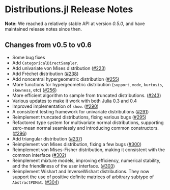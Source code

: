 Distributions.jl Release Notes
================================

**Note:** We reached a relatively stable API at version *0.5.0*, and have maintained release notes since then.

Changes from v0.5 to v0.6
---------------------------

* Some bug fixes
* Add `CategoricalDirectSampler`.
* Add univariate von Mises distribution ([#223])
* Add Fréchet distribution ([#238])
* Add noncentral hypergeometric distribution ([#255])
* More functions for hypergeometric distribution (``support``, ``mode``, ``kurtosis``, ``skewness``, etc) ([#256])
* More efficient algorithm to sample from truncated distributions. ([#243])
* Various updates to make it work with both Julia 0.3 and 0.4 
* Improved implementation of ``show``. ([#290])
* A consistent testing framework for univariate distributions ([#291])
* Reimplement truncated distributions, fixing various bugs ([#295])
* Refactored type system for multivariate normal distributions, supporting zero-mean normal seamlessly and introducing common constructors. ([#296])
* Add triangular distribution ([#237])
* Reimplement von Mises distribution, fixing a few bugs ([#300])
* Reimplement von Mises-Fisher distribution, making it consistent with the common interface ([#302])
* Reimplement mixture models, improving efficiency, numerical stability, and the friendliness of the user interface. ([#303])
* Reimplement Wishart and InverseWishart distributions. They now support the use of positive definite matrices of arbitrary subtype of `AbstractPDMat`. ([#304])

[#238]: https://github.com/JuliaStats/Distributions.jl/pull/238
[#223]: https://github.com/JuliaStats/Distributions.jl/pull/223
[#237]: https://github.com/JuliaStats/Distributions.jl/pull/237
[#243]: https://github.com/JuliaStats/Distributions.jl/pull/243
[#255]: https://github.com/JuliaStats/Distributions.jl/pull/255
[#256]: https://github.com/JuliaStats/Distributions.jl/pull/256
[#290]: https://github.com/JuliaStats/Distributions.jl/pull/290
[#291]: https://github.com/JuliaStats/Distributions.jl/pull/291
[#295]: https://github.com/JuliaStats/Distributions.jl/pull/295
[#296]: https://github.com/JuliaStats/Distributions.jl/pull/296
[#300]: https://github.com/JuliaStats/Distributions.jl/pull/300
[#302]: https://github.com/JuliaStats/Distributions.jl/pull/302
[#303]: https://github.com/JuliaStats/Distributions.jl/pull/303
[#304]: https://github.com/JuliaStats/Distributions.jl/pull/304

